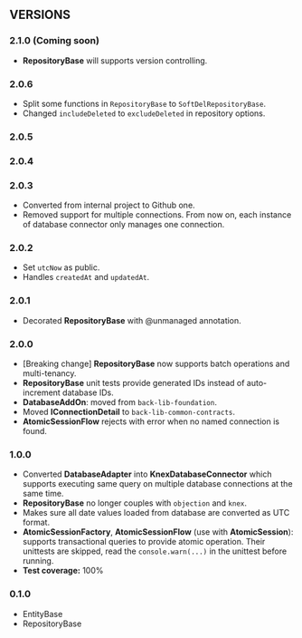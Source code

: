 ## VERSIONS

### 2.1.0 (Coming soon)
- **RepositoryBase** will supports version controlling.

### 2.0.6
- Split some functions in `RepositoryBase` to `SoftDelRepositoryBase`.
- Changed `includeDeleted` to `excludeDeleted` in repository options.

### 2.0.5

### 2.0.4

### 2.0.3
- Converted from internal project to Github one.
- Removed support for multiple connections. From now on, each instance of database connector only manages one connection.

### 2.0.2
- Set `utcNow` as public.
- Handles `createdAt` and `updatedAt`.

### 2.0.1
- Decorated **RepositoryBase** with @unmanaged annotation.

### 2.0.0

- [Breaking change] **RepositoryBase** now supports batch operations and multi-tenancy.
- **RepositoryBase** unit tests provide generated IDs instead of auto-increment database IDs.
- **DatabaseAddOn**: moved from `back-lib-foundation`.
- Moved **IConnectionDetail** to `back-lib-common-contracts`.
- **AtomicSessionFlow** rejects with error when no named connection is found.

### 1.0.0

- Converted **DatabaseAdapter** into **KnexDatabaseConnector** which supports executing same query on multiple database connections at the same time.
- **RepositoryBase** no longer couples with `objection` and `knex`.
- Makes sure all date values loaded from database are converted as UTC format.
- **AtomicSessionFactory**, **AtomicSessionFlow** (use with **AtomicSession**): supports transactional queries to provide atomic operation. Their unittests are skipped, read the `console.warn(...)` in the unittest before running.
- **Test coverage:** 100%

### 0.1.0
- EntityBase
- RepositoryBase